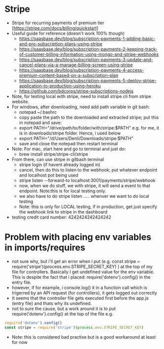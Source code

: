 
# Stripe
- Stripe for recurring payments of premium tier [https://stripe.com/docs/billing/quickstart] 
- Useful guide for reference (doesn't work 100% though)
    - https://saasbase.dev/blog/subscription-payments-1-adding-basic-and-pro-subscription-plans-using-stripe 
    - https://saasbase.dev/blog/subscription-payments-2-keeping-track-of-customer-billing-information-using-mongo-and-stripe-webhooks 
    - https://saasbase.dev/blog/subscription-payments-3-update-and-cancel-plans-via-a-manage-billing-screen-using-stripe
    - https://saasbase.dev/blog/subscription-payments-4-access-premium-content-based-on-a-subscription-plan
    - https://saasbase.dev/blog/subscription-payments-5-deploy-stripe-application-to-production-using-heroku
    - https://github.com/bdcorps/stripe-subscriptions-nodejs
- Note, for testing local with stripe, need to install stripe cli from stripe website. 
- For windows, after downloading, need add path variable in git bash:
    - notepad ~/.bashrc
    - copy paste the path to the downloaded and extracted stripe; put this in notepad and save:
    - export PATH="/drive/path/to/folder/with/stripe:$PATH" e.g. for me, it is in downloads/stripe folder. Hence, i used below
    - export PATH="/d/Users/Denli/Downloads/stripe:$PATH"
    - save and close the notepad then restart terminal
- Note: For mac, start here and go to terminal and just do:
    - brew install stripe/stripe-cli/stripe
- From there, can use stripe in gitbash terminal
    - stripe login  (if havent already logged in)
    - cancel, then do this to listen to the webhook; put whatever endpoint and localhost pot being used
    - stripe listen --forward-to localhost:3001/payments/stripe/webhook
    - now, when we do stuff, we with stripe, it will send a event to that endpoint. Note:this is for local testing only. 
    - we also have to do stripe listen ..... whenver we want to do local testing
    - Note: this is only for LOCAL testing, if in production, get just specify the webhook link to stripe in the dashboard
- testing credit card number: 4242424242424242

# Problem with placing env variables in imports/requires
- not sure why, but i'll get an error when i put (e.g. const stripe = require('stripe')(process.env.STRIPE_SECRET_KEY) ) at the top of my file for controllers. Basically I get undefined value for the env variable. This is despite the fact that i placed: require('dotenv').config() in the entry file. 
- however, if for example, i console.log() it in a function call which is trigerred by an API request (for controllers), it gets logged out correctly
- It seems that the controller file gets executed first before the app.js (entry file) and thats why its undefined. 
- not to sure the cause, but a work around it is to put require('dotenv').config() at the top of the file e.g.
``` Javascript
require('dotenv').config()
const stripe = require('stripe')(process.env.STRIPE_SECRET_KEY)
```
- Note: this is considered bad practise but is a good workaround at least for now